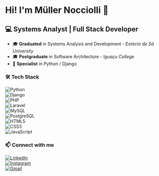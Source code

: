 # Hi! I'm Müller Nocciolli 👋  

## 💻 Systems Analyst | Full Stack Developer  

- 🎓 **Graduated** in Systems Analysis and Development - *Estácio de Sá University*  
- 🎓 **Postgraduate** in Software Architecture - *Iguaçu College*  
- 🚀 **Specialist** in Python / Django  

### 🛠️ Tech Stack  
![Python](https://img.shields.io/badge/-Python-3776AB?style=flat&logo=python&logoColor=white)  
![Django](https://img.shields.io/badge/-Django-092E20?style=flat&logo=django&logoColor=white)  
![PHP](https://img.shields.io/badge/-PHP-777BB4?style=flat&logo=php&logoColor=white)  
![Laravel](https://img.shields.io/badge/-Laravel-FF2D20?style=flat&logo=laravel&logoColor=white)  
![MySQL](https://img.shields.io/badge/-MySQL-4479A1?style=flat&logo=mysql&logoColor=white)  
![PostgreSQL](https://img.shields.io/badge/-PostgreSQL-336791?style=flat&logo=postgresql&logoColor=white)  
![HTML5](https://img.shields.io/badge/-HTML5-E34F26?style=flat&logo=html5&logoColor=white)  
![CSS3](https://img.shields.io/badge/-CSS3-1572B6?style=flat&logo=css3&logoColor=white)  
![JavaScript](https://img.shields.io/badge/-JavaScript-F7DF1E?style=flat&logo=javascript&logoColor=black)  

### 📫 Connect with me  
[![LinkedIn](https://img.shields.io/badge/-LinkedIn-0077B5?style=flat&logo=linkedin&logoColor=white)](LINK_DO_LINKEDIN)  
[![Instagram](https://img.shields.io/badge/-Instagram-E4405F?style=flat&logo=instagram&logoColor=white)](LINK_DO_INSTAGRAM)  
[![Gmail](https://img.shields.io/badge/-Gmail-D14836?style=flat&logo=gmail&logoColor=white)](mailto:SEUEMAIL@GMAIL.COM)  
